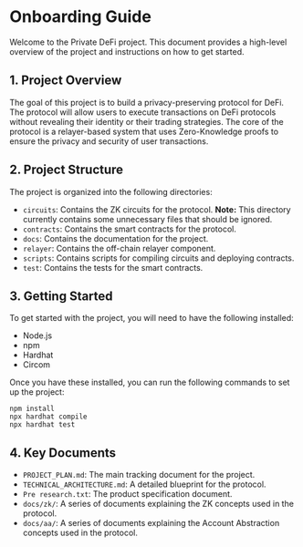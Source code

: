 # Onboarding Guide

Welcome to the Private DeFi project. This document provides a high-level overview of the project and instructions on how to get started.

## 1. Project Overview

The goal of this project is to build a privacy-preserving protocol for DeFi. The protocol will allow users to execute transactions on DeFi protocols without revealing their identity or their trading strategies. The core of the protocol is a relayer-based system that uses Zero-Knowledge proofs to ensure the privacy and security of user transactions.

## 2. Project Structure

The project is organized into the following directories:

- `circuits`: Contains the ZK circuits for the protocol. **Note:** This directory currently contains some unnecessary files that should be ignored.
- `contracts`: Contains the smart contracts for the protocol.
- `docs`: Contains the documentation for the project.
- `relayer`: Contains the off-chain relayer component.
- `scripts`: Contains scripts for compiling circuits and deploying contracts.
- `test`: Contains the tests for the smart contracts.

## 3. Getting Started

To get started with the project, you will need to have the following installed:

- Node.js
- npm
- Hardhat
- Circom

Once you have these installed, you can run the following commands to set up the project:

```
npm install
npx hardhat compile
npx hardhat test
```

## 4. Key Documents

- `PROJECT_PLAN.md`: The main tracking document for the project.
- `TECHNICAL_ARCHITECTURE.md`: A detailed blueprint for the protocol.
- `Pre research.txt`: The product specification document.
- `docs/zk/`: A series of documents explaining the ZK concepts used in the protocol.
- `docs/aa/`: A series of documents explaining the Account Abstraction concepts used in the protocol.
